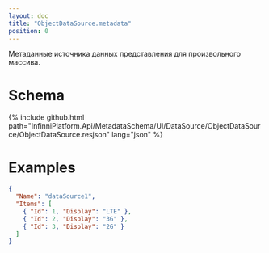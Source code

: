 ```yaml
---
layout: doc
title: "ObjectDataSource.metadata"
position: 0
---
```


Метаданные источника данных представления для произвольного массива.

# Schema

{% include github.html path="InfinniPlatform.Api/MetadataSchema/UI/DataSource/ObjectDataSource/ObjectDataSource.resjson" lang="json" %}

# Examples

```json
{
  "Name": "dataSource1",
  "Items": [
    { "Id": 1, "Display": "LTE" },
    { "Id": 2, "Display": "3G" },
    { "Id": 3, "Display": "2G" }
  ]
}
```

